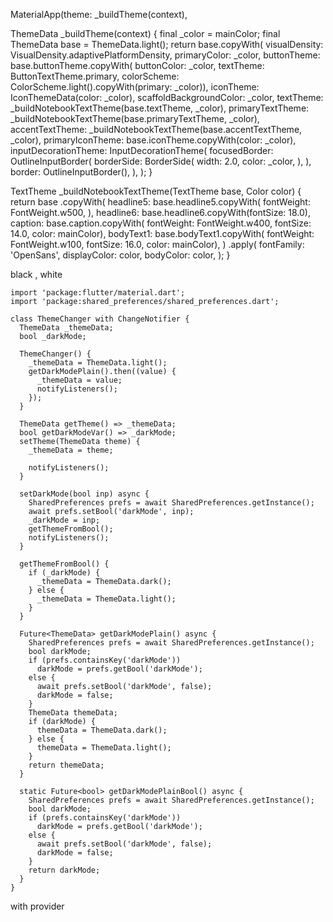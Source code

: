  MaterialApp(theme: _buildTheme(context),
        
  ThemeData _buildTheme(context) {
    final _color = mainColor;
    final ThemeData base = ThemeData.light();
    return base.copyWith(
      visualDensity: VisualDensity.adaptivePlatformDensity,
      primaryColor: _color,
      buttonTheme: base.buttonTheme.copyWith(
          buttonColor: _color,
          textTheme: ButtonTextTheme.primary,
          colorScheme: ColorScheme.light().copyWith(primary: _color)),
      iconTheme: IconThemeData(color: _color),
      scaffoldBackgroundColor: _color,
      textTheme: _buildNotebookTextTheme(base.textTheme, _color),
      primaryTextTheme: _buildNotebookTextTheme(base.primaryTextTheme, _color),
      accentTextTheme: _buildNotebookTextTheme(base.accentTextTheme, _color),
      primaryIconTheme: base.iconTheme.copyWith(color: _color),
      inputDecorationTheme: InputDecorationTheme(
        focusedBorder: OutlineInputBorder(
          borderSide: BorderSide(
            width: 2.0,
            color: _color,
          ),
        ),
        border: OutlineInputBorder(),
      ),
    );
  }

  TextTheme _buildNotebookTextTheme(TextTheme base, Color color) {
    return base
        .copyWith(
          headline5: base.headline5.copyWith(
            fontWeight: FontWeight.w500,
          ),
          headline6: base.headline6.copyWith(fontSize: 18.0),
          caption: base.caption.copyWith(
              fontWeight: FontWeight.w400, fontSize: 14.0, color: mainColor),
          bodyText1: base.bodyText1.copyWith(
              fontWeight: FontWeight.w100, fontSize: 16.0, color: mainColor),
        )
        .apply(
          fontFamily: 'OpenSans',
          displayColor: color,
          bodyColor: color,
        );
  }


  black , white

```
import 'package:flutter/material.dart';
import 'package:shared_preferences/shared_preferences.dart';

class ThemeChanger with ChangeNotifier {
  ThemeData _themeData;
  bool _darkMode;

  ThemeChanger() {
    _themeData = ThemeData.light();
    getDarkModePlain().then((value) {
      _themeData = value;
      notifyListeners();
    });
  }

  ThemeData getTheme() => _themeData;
  bool getDarkModeVar() => _darkMode;
  setTheme(ThemeData theme) {
    _themeData = theme;

    notifyListeners();
  }

  setDarkMode(bool inp) async {
    SharedPreferences prefs = await SharedPreferences.getInstance();
    await prefs.setBool('darkMode', inp);
    _darkMode = inp;
    getThemeFromBool();
    notifyListeners();
  }

  getThemeFromBool() {
    if (_darkMode) {
      _themeData = ThemeData.dark();
    } else {
      _themeData = ThemeData.light();
    }
  }

  Future<ThemeData> getDarkModePlain() async {
    SharedPreferences prefs = await SharedPreferences.getInstance();
    bool darkMode;
    if (prefs.containsKey('darkMode'))
      darkMode = prefs.getBool('darkMode');
    else {
      await prefs.setBool('darkMode', false);
      darkMode = false;
    }
    ThemeData themeData;
    if (darkMode) {
      themeData = ThemeData.dark();
    } else {
      themeData = ThemeData.light();
    }
    return themeData;
  }

  static Future<bool> getDarkModePlainBool() async {
    SharedPreferences prefs = await SharedPreferences.getInstance();
    bool darkMode;
    if (prefs.containsKey('darkMode'))
      darkMode = prefs.getBool('darkMode');
    else {
      await prefs.setBool('darkMode', false);
      darkMode = false;
    }
    return darkMode;
  }
}
```

with provider

